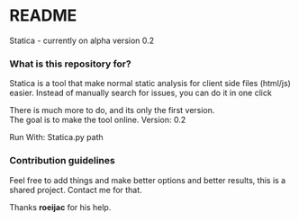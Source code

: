 # README #

Statica - currently on alpha version 0.2

### What is this repository for? ###

Statica is a tool that make normal static analysis for client side files (html/js) easier.
Instead of manually search for issues, you can do it in one click

There is much more to do, and its only the first version.  
The goal is to make the tool online.
Version: 0.2

Run With:
Statica.py path

### Contribution guidelines ###
Feel free to add things and make better options and better results, this is a shared project.
Contact me for that.

Thanks **roeijac** for his help.
